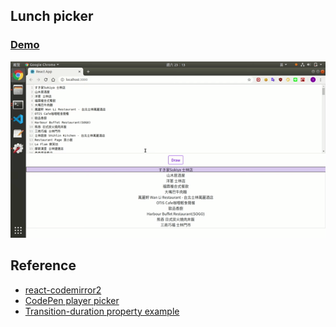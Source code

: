 ## Lunch picker

### [Demo](https://moved0311.github.io/lunch-picker/)

![Demo](public/demo.gif)

## Reference

- [react-codemirror2](https://www.npmjs.com/package/react-codemirror2)
- [CodePen player picker ](https://codepen.io/memir0/pen/QPEPxm?editors=1100)
- [Transition-duration property example](https://www.w3docs.com/tools/editor/10107)
